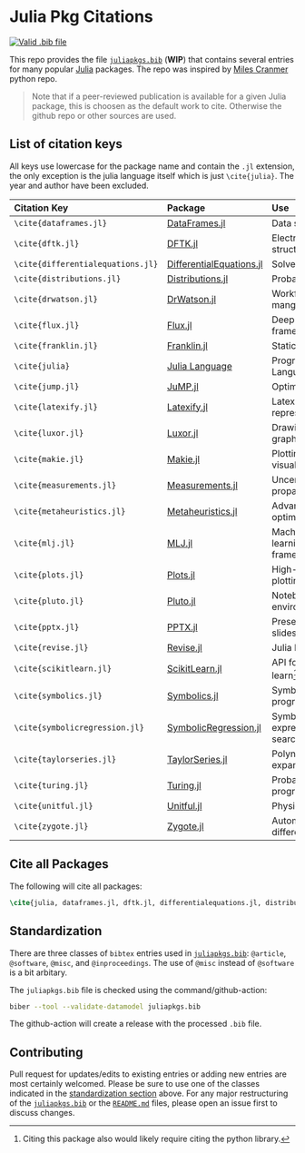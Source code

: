 # Julia Pkg Citations
[![Valid .bib file](https://github.com/stefanbringuier/JuliaPkgCitations/actions/workflows/biber-check.yml/badge.svg)](https://github.com/stefanbringuier/JuliaPkgCitations/actions/workflows/biber-check.yml)

This repo provides the file [`juliapkgs.bib`](juliapkgs.bib) (**WIP**) that contains several entries for many popular [Julia](https://julialang.org/) packages. The repo was inspired by [Miles Cranmer](https://github.com/MilesCranmer/python_citations) python repo.

> Note that if a peer-reviewed publication is available for a given Julia package, this is choosen as the default work to cite. Otherwise the github repo or other sources are used.

## List of citation keys

All keys use lowercase for the package name and contain the `.jl` extension, the only exception is the julia language itself which is just `\cite{julia}`. The year and author have been excluded.

| Citation Key                      | Package                                                                       | Use                        |
| :-------------------------------- | :---------------------------------------------------------------------------- | :------------------------- |
| `\cite{dataframes.jl}`            | [DataFrames.jl](https://github.com/JuliaData/DataFrames.jl)                   | Data structures            |
| `\cite{dftk.jl}`                  | [DFTK.jl](https://github.com/JuliaMolSim/DFTK.jl)                             | Electronic structure       |
| `\cite{differentialequations.jl}` | [DifferentialEquations.jl](https://github.com/SciML/DifferentialEquations.jl) | Solver library             |
| `\cite{distributions.jl}`         | [Distributions.jl](https://github.com/JuliaStats/Distributions.jl)            | Probability                |
| `\cite{drwatson.jl}`              | [DrWatson.jl](https://github.com/JuliaDynamics/DrWatson.jl)                   | Workflow mangement         |
| `\cite{flux.jl}`                  | [Flux.jl](https://github.com/FluxML/Flux.jl)                                  | Deep learning framework    |
| `\cite{franklin.jl}`              | [Franklin.jl](https://github.com/tlienart/Franklin.jl)                        | Static websites            |
| `\cite{julia}`                    | [Julia Language](https://github.com/JuliaLang/julia)                          | Programming Language       |
| `\cite{jump.jl}`                  | [JuMP.jl](https://github.com/jump-dev/JuMP.jl)                                | Optimization               |
| `\cite{latexify.jl}`              | [Latexify.jl](https://github.com/korsbo/Latexify.jl)                          | Latex representations      |
| `\cite{luxor.jl}`                 | [Luxor.jl](https://github.com/JuliaGraphics/Luxor.jl)                         | Drawing graphics           |
| `\cite{makie.jl}`                 | [Makie.jl](https://github.com/MakieOrg/Makie.jl)                              | Plotting and visualization |
| `\cite{measurements.jl}`          | [Measurements.jl](https://github.com/JuliaPhysics/Measurements.jl)            | Uncertainty propagation    |
| `\cite{metaheuristics.jl}`        | [Metaheuristics.jl](https://github.com/jmejia8/Metaheuristics.jl)             | Advanced optimization      |
| `\cite{mlj.jl}`                   | [MLJ.jl](https://github.com/alan-turing-institute/MLJ.jl)                     | Machine learning framework |
| `\cite{plots.jl}`                 | [Plots.jl](https://github.com/JuliaPlots/Plots.jl)                            | High-level plotting        |
| `\cite{pluto.jl}`                 | [Pluto.jl](https://github.com/fonsp/Pluto.jl)                                 | Notebook environment       |
| `\cite{pptx.jl}`                  | [PPTX.jl](https://github.com/ASML-Labs/PPTX.jl)                               | Presentation slides        |
| `\cite{revise.jl}`                | [Revise.jl](https://github.com/timholy/Revise.jl)                             | Julia REPL tool            |
| `\cite{scikitlearn.jl}`           | [ScikitLearn.jl](https://github.com/cstjean/ScikitLearn.jl)                   | API for scikit-learn[^1]   |
| `\cite{symbolics.jl}`             | [Symbolics.jl](https://github.com/JuliaSymbolics/Symbolics.jl)                | Symbolic programming       |
| `\cite{symbolicregression.jl}`    | [SymbolicRegression.jl](https://github.com/MilesCranmer/SymbolicRegression.jl)| Symbolic expression search |
| `\cite{taylorseries.jl}`          | [TaylorSeries.jl](https://github.com/JuliaDiff/TaylorSeries.jl)               | Polynomial expansion       |
| `\cite{turing.jl}`                | [Turing.jl](https://github.com/TuringLang/Turing.jl)                          | Probablistic programming   |
| `\cite{unitful.jl}`               | [Unitful.jl](https://github.com/PainterQubits/Unitful.jl)                     | Physical units             |
| `\cite{zygote.jl}`                | [Zygote.jl](https://github.com/FluxML/Zygote.jl)                              | Automatic differentiation  |

## Cite all Packages

The following will cite all packages:

```latex
\cite{julia, dataframes.jl, dftk.jl, differentialequations.jl, distributions.jl, drwatson.jl, flux.jl, franklin.jl, jump.jl, latexify.jl, luxor.jl, makie.jl, measurements.jl, metaheuristics.jl, mlj.jl, plots.jl, pluto.jl, pptx.jl,scikitlearn.jl, symbolics.jl, symbolicregression.jl, taylorseries.jl, turing.jl, unitful.jl, zygote.jl} 
```

## Standardization

There are three classes of `bibtex` entries used in [`juliapkgs.bib`](juliapkgs.bib): `@article`, `@software`, `@misc`, and `@inproceedings`. The use of `@misc` instead of `@software` is a bit arbitary.

The `juliapkgs.bib` file is checked using the command/github-action:

```sh
biber --tool --validate-datamodel juliapkgs.bib
```

The github-action will create a release with the processed `.bib` file.

[^1]: Citing this package also would likely require citing the python library.

## Contributing

Pull request for updates/edits to existing entries or adding new entries are most certainly welcomed. Please be sure to use one of the classes indicated in the [standardization section](#standardization) above. For any major restructuring of the [`juliapkgs.bib`](juliapkgs.bib) or the [`README.md`](README.md) files, please open an issue first to discuss changes.
